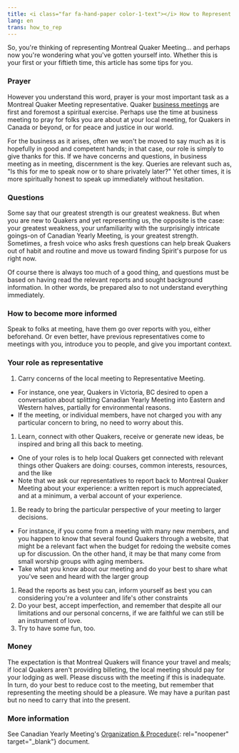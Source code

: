 ```yaml
---
title: <i class="far fa-hand-paper color-1-text"></i> How to Represent Meeting
lang: en
trans: how_to_rep
---
```

So, you're thinking of representing Montreal Quaker Meeting... and perhaps now you're wondering what you've gotten yourself into. Whether this is your first or your fiftieth time, this article has some tips for you.

### Prayer
However you understand this word, prayer is your most important task as a Montreal Quaker Meeting representative. Quaker [business meetings](/new_attender/business) are first and foremost a spiritual exercise. Perhaps use the time at business meeting to pray for folks you are about at your local meeting, for Quakers in Canada or beyond, or for peace and justice in our world.

For the business as it arises, often we won't be moved to say much as it is hopefully in good and competent hands; in that case, our role is simply to give thanks for this. If we have concerns and questions, in business meeting as in meeting, discernment is the key. Queries are relevant such as, "Is this for me to speak now or to share privately later?" Yet other times, it is more spiritually honest to speak up immediately without hesitation.

### Questions
Some say that our greatest strength is our greatest weakness. But when you are new to Quakers and yet representing us, the opposite is the case: your greatest weakness, your unfamiliarity with the surprisingly intricate goings-on of Canadian Yearly Meeting, is your greatest strength. Sometimes, a fresh voice who asks fresh questions can help break Quakers out of habit and routine and move us toward finding Spirit's purpose for us right now.

Of course there is always too much of a good thing, and questions must be based on having read the relevant reports and sought background information. In other words, be prepared also to not understand everything immediately.

### How to become more informed
Speak to folks at meeting, have them go over reports with you, either beforehand. Or even better, have previous representatives come to meetings with you, introduce you to people, and give you important context.

### Your role as representative
1. Carry concerns of the local meeting to Representative Meeting.
  * For instance, one year, Quakers in Victoria, BC desired to open a conversation about splitting Canadian Yearly Meeting into Eastern and Western halves, partially for environmental reasons.
  * If the meeting, or individual members, have not charged you with any particular concern to bring, no need to worry about this.
1. Learn, connect with other Quakers, receive or generate new ideas, be inspired and bring all this back to meeting.
  * One of your roles is to help local Quakers get connected with relevant things other Quakers are doing: courses, common interests, resources, and the like
  * Note that we ask our representatives to report back to Montreal Quaker Meeting about your experience: a written report is much appreciated, and at a minimum, a verbal account of your experience.
1. Be ready to bring the particular perspective of your meeting to larger decisions.
  * For instance, if you come from a meeting with many new members, and you happen to know that several found Quakers through a website, that might be a relevant fact when the budget for redoing the website comes up for discussion. On the other hand, it may be that many come from small worship groups with aging members.
  * Take what you know about our meeting and do your best to share what you've seen and heard with the larger group
1. Read the reports as best you can, inform yourself as best you can considering you're a volunteer and life's other constraints
1. Do your best, accept imperfection, and remember that despite all our limitations and our personal concerns, if we are faithful we can still be an instrument of love.
1. Try to have some fun, too.

### Money
The expectation is that Montreal Quakers will finance your travel and meals; if local Quakers aren't providing billeting, the local meeting should pay for your lodging as well. Please discuss with the meeting if this is inadequate. In turn, do your best to reduce cost to the meeting, but remember that representing the meeting should be a pleasure. We may have a puritan past but no need to carry that into the present.

### More information
See Canadian Yearly Meeting's [Organization & Procedure](https://quaker.ca/resources/organization-and-procedure/){: rel="noopener" target="_blank"} document.
